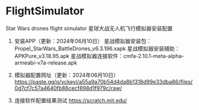 # FlightSimulator
Star Wars drones flight simulator
星球大战无人机飞行模拟器安装配置

1. 安装APP（更新：2024年06月10日）
星战模拟器安装包：Propel_StarWars_BattleDrones_v6.3.196.xapk
星战模拟器安装辅助：APKPure_v3.18.95.apk
星战模拟器连接软件：cmfa-2.10.1-meta-alpha-armeabi-v7a-release.apk

2. 模拟器配置网址（更新：2024年06月10日）
https://paste.gg/p/yckeyi/a55a9a70b54d4da8b1318d99e33dba86/files/0d7cf7c57a4640fb86cecf898d1f979c/raw/

3. 连接软件配置结果测试
https://scratch.mit.edu/
